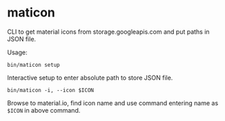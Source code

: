 # maticon

CLI to get material icons from storage.googleapis.com and put paths in JSON file.

Usage:

`bin/maticon setup`

Interactive setup to enter absolute path to store JSON file.

`bin/maticon -i, --icon $ICON `

Browse to material.io, find icon name and use command entering name as `$ICON` in above command.
